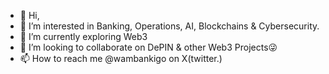 - 👋 Hi, 
- 👀 I’m interested in Banking, Operations, AI, Blockchains & Cybersecurity.
- 🌱 I’m currently exploring Web3
- 💞️ I’m looking to collaborate on DePIN & other Web3 Projects😜
- 📫 How to reach me @wambankigo on X(twitter.)

<!---
Abubakar4U/Abubakar4U is a ✨ special ✨ repository because its `README.md` (this file) appears on your GitHub profile.
You can click the Preview link to take a look at your changes.
--->
